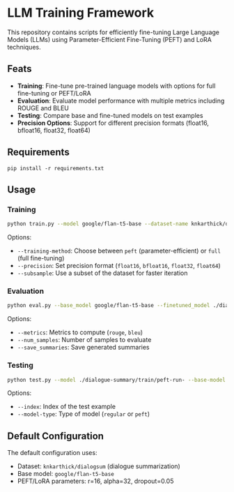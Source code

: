 # LLM Training Framework

This repository contains scripts for efficiently fine-tuning Large Language Models (LLMs) using Parameter-Efficient Fine-Tuning (PEFT) and LoRA techniques.

## Feats

- **Training**: Fine-tune pre-trained language models with options for full fine-tuning or PEFT/LoRA
- **Evaluation**: Evaluate model performance with multiple metrics including ROUGE and BLEU
- **Testing**: Compare base and fine-tuned models on test examples
- **Precision Options**: Support for different precision formats (float16, bfloat16, float32, float64)

## Requirements

```
pip install -r requirements.txt
```

## Usage

### Training

```bash
python train.py --model google/flan-t5-base --dataset-name knkarthick/dialogsum --training-method peft
```

Options:
- `--training-method`: Choose between `peft` (parameter-efficient) or `full` (full fine-tuning)
- `--precision`: Set precision format (`float16`, `bfloat16`, `float32`, `float64`)
- `--subsample`: Use a subset of the dataset for faster iteration

### Evaluation

```bash
python eval.py --base_model google/flan-t5-base --finetuned_model ./dialogue-summary/train/peft-run-
```

Options:
- `--metrics`: Metrics to compute (`rouge`, `bleu`)
- `--num_samples`: Number of samples to evaluate
- `--save_summaries`: Save generated summaries

### Testing

```bash
python test.py --model ./dialogue-summary/train/peft-run- --base-model google/flan-t5-base
```

Options:
- `--index`: Index of the test example
- `--model-type`: Type of model (`regular` or `peft`)


## Default Configuration

The default configuration uses:
- Dataset: `knkarthick/dialogsum` (dialogue summarization)
- Base model: `google/flan-t5-base`
- PEFT/LoRA parameters: r=16, alpha=32, dropout=0.05
